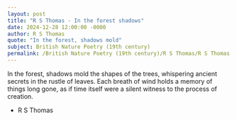 ```yaml
---
layout: post
title: "R S Thomas - In the forest shadows"
date: 2024-12-28 12:00:00 -0000
author: R S Thomas
quote: "In the forest, shadows mold"
subject: British Nature Poetry (19th century)
permalink: /British Nature Poetry (19th century)/R S Thomas/R S Thomas - In the forest shadows
---
```


In the forest, shadows mold
the shapes of the trees,
whispering ancient secrets
in the rustle of leaves.
Each breath of wind
holds a memory
of things long gone,
as if time itself
were a silent witness
to the process of creation.


- R S Thomas
